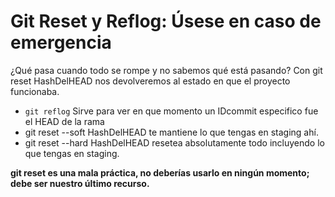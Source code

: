 # Git Reset y Reflog: Úsese en caso de emergencia

¿Qué pasa cuando todo se rompe y no sabemos qué está pasando? Con git reset HashDelHEAD nos devolveremos al estado en que el proyecto funcionaba.

- `git reflog` Sirve para ver en que momento un IDcommit especifico fue el HEAD de la rama
- git reset --soft HashDelHEAD te mantiene lo que tengas en staging ahí.
- git reset --hard HashDelHEAD resetea absolutamente todo incluyendo lo que tengas en staging.

__git reset es una mala práctica, no deberías usarlo en ningún momento; debe ser nuestro último recurso.__